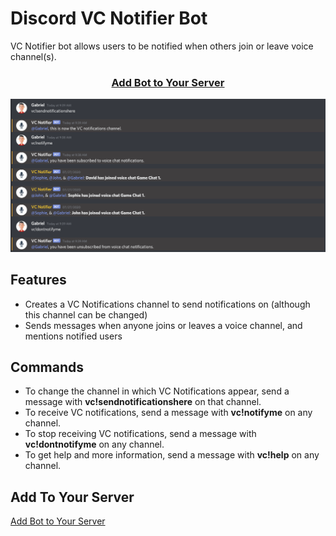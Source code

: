 # Discord VC Notifier Bot

VC Notifier bot allows users to be notified when others join or leave voice channel(s).

<h3 align="center">
  <a href="https://discord.com/oauth2/authorize?client_id=719725777997922396&permissions=50333712&scope=bot">Add Bot to Your Server</a>
</h3>

![Bot Demo](demo.png)

## Features

 - Creates a VC Notifications channel to send notifications on (although this channel can be changed)
 - Sends messages when anyone joins or leaves a voice channel, and mentions notified users

## Commands

 - To change the channel in which VC Notifications appear, send a message with **vc!sendnotificationshere** on that channel.
 - To receive VC notifications, send a message with **vc!notifyme** on any channel.
 - To stop receiving VC notifications, send a message with **vc!dontnotifyme** on any channel.
 - To get help and more information, send a message with **vc!help** on any channel.

## Add To Your Server

[Add Bot to Your Server](https://discord.com/oauth2/authorize?client_id=719725777997922396&permissions=50333712&scope=bot)
